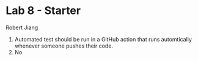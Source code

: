 # Lab 8 - Starter
Robert Jiang

1. Automated test should be run in a GitHub action that runs automtically whenever someone pushes their code. 
2. No
   